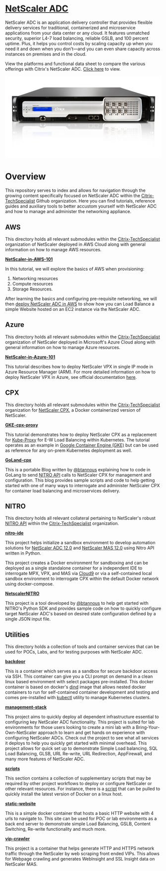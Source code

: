 # [NetScaler ADC](https://www.citrix.com/products/netscaler-adc/)

NetScaler ADC is an application delivery controller that provides flexible delivery services for traditional, containerized and microservice applications from your data center or any cloud. It features unmatched security, superior L4-7 load balancing, reliable GSLB, and 100 percent uptime. Plus, it helps you control costs by scaling capacity up when you need it and down when you don’t—and you can even share capacity across instances on premises and in the cloud.  

View the platforms and functional data sheet to compare the various offerings with Citrix's NetScaler ADC. [Click here](https://www.citrix.com/products/netscaler-adc/netscaler-data-sheet.html) to view.

![NetScaler ADC](images/netscalerADC.jpg)

# Overview 

This repository serves to index and allows for navigation through the growing content specifically focused on NetScaler ADC within the [Citrix-TechSpecialist](https://github.com/Citrix-TechSpecialist) Github organization. Here you can find tutorials, reference guides and auxiliary tools to better accustom yourself with NetScaler ADC and how to manage and administer the networking appliance. 

## AWS 

This directory holds all relevant submodules within the [Citrix-TechSpecialist](https://github.com/Citrix-TechSpecialist) organization of NetScaler deployed in AWS Cloud along with general information on how to manage AWS resources.

**[NetScaler-in-AWS-101](https://github.com/Citrix-TechSpecialist/NetScaler-in-AWS-101)**

In this tutorial, we will explore the basics of AWS when provisioning:

   1. Networking resources
   2. Compute resources
   3. Storage Resources. 
  
  After learning the basics and configuring pre-requisite networking, we will then [deploy NetScaler ADC in AWS](https://www.youtube.com/watch?v=NvncDbmzgnY) to show how you can Load Balance a simple Website hosted on an EC2 instance via the NetScaler ADC.

## Azure 

This directory holds all relevant submodules within the [Citrix-TechSpecialist](https://github.com/Citrix-TechSpecialist) organization of NetScaler deployed in Microsoft's Azure Cloud along with general information on how to manage Azure resources.

**[NetScaler-in-Azure-101](https://github.com/Citrix-TechSpecialist/NetScaler-in-Azure-101)**

This tutorial describes how to deploy NetScaler VPX in single IP  mode in Azure Resource Manager (ARM). For more detailed information on how to deploy NetScaler VPX in Azure, see official documentation [here](https://docs.citrix.com/en-us/netscaler/11-1/deploying-vpx/deploy-vpx-on-azure/configure-vpx-onazure.html).

## CPX

This directory holds all relevant submodules within the [Citrix-TechSpecialist](https://github.com/Citrix-TechSpecialist) organization for [NetScaler CPX](microloadbalancer.com), a Docker containerized version of NetScaler.

**[GKE-cpx-proxy](https://github.com/Citrix-TechSpecialist/GKE-cpx-proxy)**

This tutorial demonstrates how to deploy NetScaler CPX as a replacement for [Kube-Proxy](https://kubernetes.io/docs/admin/kube-proxy/) for E-W Load Balancing within Kubernetes. The tutorial operates as an example in [Google Container Engine (GKE)](https://cloud.google.com/container-engine/) but can be used as reference for any on-prem Kubernetes deployment as well. 

**[GoLand-cpx](https://github.com/Citrix-TechSpecialist/GoLang-cpx/)**

This is a portable Blog written by [@btannous](github.com/btannous/) explaining how to code in GoLang to send [NITRO API](http://docs.citrix.com/en-us/netscaler/12/nitro-api.html) calls to NetScaler CPX for management and configuration. This blog provides sample scripts and code to help getting started with one of many ways to interrogate and administer NetScaler CPX for container load balancing and microservices delivery. 

## NITRO 

This directory holds all relevant collateral pertaining to NetScaler's robust [NITRO API](http://docs.citrix.com/en-us/netscaler/12/nitro-api.html) within the [Citrix-TechSpecialist](https://github.com/Citrix-TechSpecialist) organization.

**[nitro-ide](https://github.com/Citrix-TechSpecialist/nitro-ide/)**

This project helps initialize a sandbox environment to develop automation solutions for [NetScaler ADC 12.0](nitro-python-1.0/docs/html/index.html) and [NetScaler MAS 12.0](nitro-python-1.0/doc/index.html) using Nitro API written in Python. 

This project creates a Docker environment for sandboxing and can be deployed as a single standalone container for a independent IDE to interrogate MPX, VPX, and MAS via [Cloud9](https://c9.io/) or via a self-contained local sandbox environment to interrogate CPX within the default Docker network using docker-compose.

**[NetscalerNITRO](https://github.com/Citrix-TechSpecialist/NetScalerNITRO)**

This project is a tool developed by [@btannous](github.com/btannous/) to help get started with NITRO's Python SDK and provides sample code on how to quickly configure target NetScaler ADC's based on desired state configuration defined by a single JSON input file. 


## Utilities 

This directory holds a collection of tools and container services that can be used for POCs, Labs, and for testing purposes with NetScaler ADC.

**[backdoor](https://github.com/Citrix-TechSpecialist/backdoor/)**

This is a container which serves as a sandbox for secure backdoor access via SSH. This container can give you a CLI prompt on demand in a clean linux based environment with select packages pre-installed. This docker container is based on docker's [dind](https://github.com/Citrix-TechSpecialist/Backdoor-cli/tree/dind) image that allows nested docker containers to run for self-contained container development and testing and comes pre-installed with [kubectl](https://kubernetes.io/docs/user-guide/kubectl-overview/) utility to manage Kubernetes clusters. 

**[management-stack](https://github.com/Citrix-TechSpecialist/management-stack/)**

This project aims to quickly deploy all dependent infrastructure essential to configuring key NetScaler ADC functionality. This project is suited for lab environments for those users looking to create a mini lab with a Bring-Your-Own-NetScaler approach to learn and get hands on experience with configuring NetScaler ADCs. Check out the project to see what all services it deploys to help you quickly get started with minimal overhead. This project allows for quick set up to demonstrate Simple Load balancing, SQL Load Balancing, GLSB, URL Re-write, URL Redirection, AppFirewall, and many more features of NetScaler ADC.

**[scripts](https://github.com/Citrix-TechSpecialist/scripts)**

This section contains a collection of supplementary scripts that may be required by other project workflows to deploy or configure NetScaler or other relevant resources. For instance, there is a [script](https://github.com/Citrix-TechSpecialist/scripts/blob/master/install-docker.sh) that can be pulled to quickly install the latest version of Docker on a linux host. 

**[static-website](https://github.com/Citrix-TechSpecialist/static-website/)**

This is a simple docker container that hosts a basic HTTP website with 4 urls to navigate to. This site can be used for POC or lab environments as a back end server to demonstrate simple Load Balancing, GSLB, Content Switching, Re-write functionality and much more. 

**[vip-crawler](https://github.com/Citrix-TechSpecialist/vip-crawler/)**

This project is a container that helps generate HTTP and HTTPS network traffic through the NetScaler by web scraping front ended VIPs. This allows for Webpage crawling and generates WebInsight and SSL Insight data on NetScaler MAS. 
